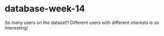 # database-week-14
So many users on the dataset!!
Different users with different interests is so interesting!
